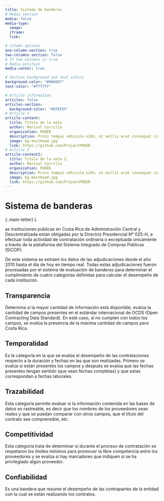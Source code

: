 ```yaml
---
title: Sistema de banderas
# Media section
media: false
media-type:
  image:
  iframe:
  link: 

# Column options
one-column-section: true
two-columns-section: false
# If two columns is true
# Media position
media-center: true

# Section background and text colors
background-color: "#006607"
text-color: "#ffffff"

# Article information
articles: false
articles-section:
  background-color: "#EFEFEF"
# Article 1
article-content:
  title: Título de la nota
  author: Marisol Carrillo
  organization: PODER
  description: Proin tempus vehicula nibh, et mollis erat consequat sit amet. Aliquam molestie, elit feugiat sagittis luctus, ex lorem ultrices elit, ac molestie orci elit eu nisi. Phasellus accumsan fringilla ligula, id vulputate lorem bibendum in. Fusce congue ullamcorper tempus. In metus velit, finibus et libero nec, tempus aliquam metus.
  image: bg-masthead.jpg
  link: https://github.com/ProjectPODER
# Article 2
article-content2:
  title: Título de la nota 2
  author: Marisol Carrillo
  organization: PODER
  description: Proin tempus vehicula nibh, et mollis erat consequat sit amet. Aliquam molestie, elit feugiat sagittis luctus, ex lorem ultrices elit, ac molestie orci elit eu nisi. Phasellus accumsan fringilla ligula, id vulputate lorem bibendum in. Fusce congue ullamcorper tempus. In metus velit, finibus et libero nec, tempus aliquam metus.
  image: bg-masthead.jpg
  link: https://github.com/ProjectPODER
---
```


# Sistema de banderas 

{:.main-letter}
L

as instituciones públicas en Costa Rica de Administración Central y Descentralizada están obligadas por la Directriz Presidencial N° 025-H, a efectuar toda actividad de contratación ordinaria o exceptuada únicamente a través de la plataforma del Sistema Integrado de Compras Públicas (SICOP). 

De este sistema se extraen los datos de las adjudicaciones desde el año 2010 hasta el día de hoy en tiempo real. Todas estas adjudicaciones fueron procesadas por el sistema de evaluación de banderas para determinar el cumplimiento de cuatro categorías definidas para calcular el desempeño de cada institución. 
## Transparencia
 Determina si la mayor cantidad de información está disponible, evalúa la cantidad de campos presentes en el estándar internacional de OCDS (Open Contracting Data Standard). En este caso, si no cumplen con todos los campos, se evalúa la presencia de la máxima cantidad de campos para Costa Rica.
## Temporalidad
Es la categoría en la que se evalúa el desempeño de las contrataciones respecto a la duración y fechas en las que son realizadas. Primero se evalúa si están presentes los campos y después se evalúa que las fechas presentes tengan sentido (que sean fechas completas) y que estas correspondan a fechas laborales.
## Trazabilidad
Esta categoría permite evaluar si la información contenida en las bases de datos es rastreable, es decir que los nombres de los proveedores sean reales y que se puedan comparar con otros campos, que el título del contrato sea comprensible, etc.
## Competitividad
Esta categoría trata de determinar si durante el proceso de contratación se respetaron los límites mínimos para promover la libre competencia entre los proveedores y se evalúa si hay marcadores que indiquen si se ha privilegiado algún proveedor.
## Confiabilidad
Es una bandera que resume el desempeño de las contrapartes de la entidad con la cual se están realizando los contratos.
